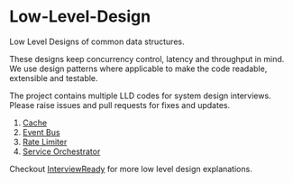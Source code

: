 # Low-Level-Design

Low Level Designs of common data structures. 

These designs keep concurrency control, latency and throughput in mind. 
We use design patterns where applicable to make the code readable, extensible and testable.

The project contains multiple LLD codes for system design interviews.
Please raise issues and pull requests for fixes and updates.

1. [Cache](https://github.com/InterviewReady/Low-Level-Design/tree/main/distributed-cache)
2. [Event Bus](https://github.com/InterviewReady/Low-Level-Design/tree/main/distributed-event-bus)
3. [Rate Limiter](https://github.com/InterviewReady/Low-Level-Design/tree/main/rate-limiter)
4. [Service Orchestrator](https://github.com/InterviewReady/Low-Level-Design/tree/main/service-orchestrator)


Checkout [InterviewReady](https://get.interviewready.io/) for more low level design explanations.
